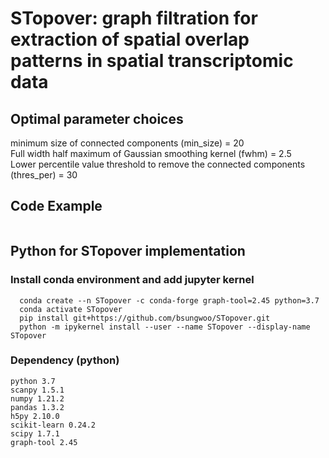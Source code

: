# STopover: graph filtration for extraction of spatial overlap patterns in spatial transcriptomic data

## Optimal parameter choices  
  minimum size of connected components (min_size) = 20  
  Full width half maximum of Gaussian smoothing kernel (fwhm) = 2.5  
  Lower percentile value threshold to remove the connected components (thres_per) = 30  

## Code Example  
```Plain Text

```

## Python for STopover implementation    
### Install conda environment and add jupyter kernel  
```Plain Text  
  conda create --n STopover -c conda-forge graph-tool=2.45 python=3.7  
  conda activate STopover  
  pip install git+https://github.com/bsungwoo/STopover.git  
  python -m ipykernel install --user --name STopover --display-name STopover  
```

### Dependency (python)  
```Plain Text
python 3.7  
scanpy 1.5.1  
numpy 1.21.2  
pandas 1.3.2  
h5py 2.10.0  
scikit-learn 0.24.2  
scipy 1.7.1  
graph-tool 2.45  
```